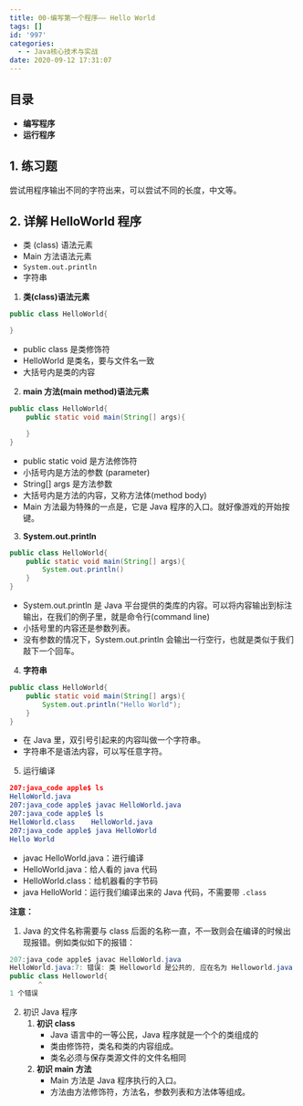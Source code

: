 ```yaml
---
title: 00-编写第一个程序—— Hello World
tags: []
id: '997'
categories:
  - - Java核心技术与实战
date: 2020-09-12 17:31:07
---
```


## 目录

*   **编写程序**
*   **运行程序**

## 1\. 练习题

尝试用程序输出不同的字符出来，可以尝试不同的长度，中文等。

## 2\. 详解 HelloWorld 程序

*   类 (class) 语法元素
*   Main 方法语法元素
*   `System.out.println`
*   字符串

1.  **类(class)语法元素**

```java
public class HelloWorld{

}
```

*   public class 是类修饰符
*   HelloWorld 是类名，要与文件名一致
*   大括号内是类的内容

2.  **main 方法(main method)语法元素**

```java
public class HelloWorld{
    public static void main(String[] args){

    }
}
```

*   public static void 是方法修饰符
*   小括号内是方法的参数 (parameter)
*   String\[\] args 是方法参数
*   大括号内是方法的内容，又称方法体(method body)
*   Main 方法最为特殊的一点是，它是 Java 程序的入口。就好像游戏的开始按键。

3.  **System.out.println**

```java
public class HelloWorld{
    public static void main(String[] args){
        System.out.println()
    }
}
```

*   System.out.println 是 Java 平台提供的类库的内容。可以将内容输出到标注输出，在我们的例子里，就是命令行(command line)
*   小括号里的内容还是参数列表。
*   没有参数的情况下，System.out.println 会输出一行空行，也就是类似于我们敲下一个回车。

4.  **字符串**

```java
public class HelloWorld{
    public static void main(String[] args){
        System.out.println("Hello World");
    }
}
```

*   在 Java 里，双引号引起来的内容叫做一个字符串。
*   字符串不是语法内容，可以写任意字符。

5.  运行编译

```cmake
207:java_code apple$ ls
HelloWorld.java
207:java_code apple$ javac HelloWorld.java
207:java_code apple$ ls
HelloWorld.class    HelloWorld.java
207:java_code apple$ java HelloWorld
Hello World
```

*   javac HelloWorld.java：进行编译
*   HelloWorld.java：给人看的 java 代码
*   HelloWorld.class：给机器看的字节码
*   java HelloWorld：运行我们编译出来的 Java 代码，不需要带 `.class`

**注意：**

1.  Java 的文件名称需要与 class 后面的名称一直，不一致则会在编译的时候出现报错。例如类似如下的报错：

```java
207:java_code apple$ javac HelloWorld.java
HelloWorld.java:7: 错误: 类 Helloworld 是公共的, 应在名为 Helloworld.java 的文件中声明
public class Helloworld{
       ^
1 个错误
```

2.  初识 Java 程序
    1.  **初识 class**
        *   Java 语言中的一等公民，Java 程序就是一个个的类组成的
        *   类由修饰符，类名和类的内容组成。
        *   类名必须与保存类源文件的文件名相同
    2.  **初识 main 方法**
        *   Main 方法是 Java 程序执行的入口。
        *   方法由方法修饰符，方法名，参数列表和方法体等组成。